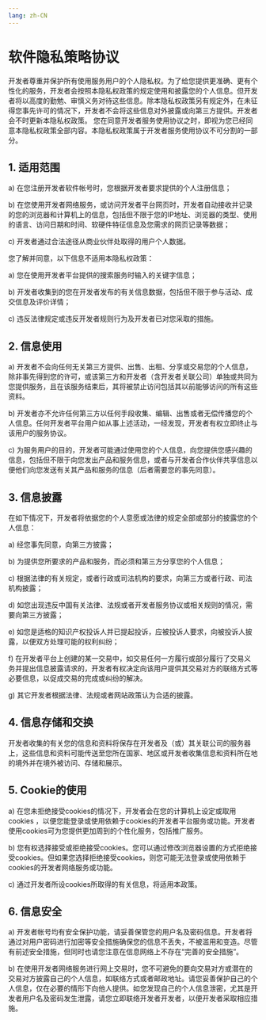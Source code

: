 ```yaml
---
lang: zh-CN
---
```


# 软件隐私策略协议

开发者尊重并保护所有使用服务用户的个人隐私权。为了给您提供更准确、更有个性化的服务，开发者会按照本隐私权政策的规定使用和披露您的个人信息。但开发者将以高度的勤勉、审慎义务对待这些信息。除本隐私权政策另有规定外，在未征得您事先许可的情况下，开发者不会将这些信息对外披露或向第三方提供。开发者会不时更新本隐私权政策。 您在同意开发者服务使用协议之时，即视为您已经同意本隐私权政策全部内容。本隐私权政策属于开发者服务使用协议不可分割的一部分。

## 1. 适用范围

a) 在您注册开发者软件帐号时，您根据开发者要求提供的个人注册信息；

b) 在您使用开发者网络服务，或访问开发者平台网页时，开发者自动接收并记录的您的浏览器和计算机上的信息，包括但不限于您的IP地址、浏览器的类型、使用的语言、访问日期和时间、软硬件特征信息及您需求的网页记录等数据；

c) 开发者通过合法途径从商业伙伴处取得的用户个人数据。

您了解并同意，以下信息不适用本隐私权政策：

a) 您在使用开发者平台提供的搜索服务时输入的关键字信息；

b) 开发者收集到的您在开发者发布的有关信息数据，包括但不限于参与活动、成交信息及评价详情；

c) 违反法律规定或违反开发者规则行为及开发者已对您采取的措施。

## 2. 信息使用

a) 开发者不会向任何无关第三方提供、出售、出租、分享或交易您的个人信息，除非事先得到您的许可，或该第三方和开发者（含开发者关联公司）单独或共同为您提供服务，且在该服务结束后，其将被禁止访问包括其以前能够访问的所有这些资料。

b) 开发者亦不允许任何第三方以任何手段收集、编辑、出售或者无偿传播您的个人信息。任何开发者平台用户如从事上述活动，一经发现，开发者有权立即终止与该用户的服务协议。

c) 为服务用户的目的，开发者可能通过使用您的个人信息，向您提供您感兴趣的信息，包括但不限于向您发出产品和服务信息，或者与开发者合作伙伴共享信息以便他们向您发送有关其产品和服务的信息（后者需要您的事先同意）。

## 3. 信息披露

在如下情况下，开发者将依据您的个人意愿或法律的规定全部或部分的披露您的个人信息：

a) 经您事先同意，向第三方披露；

b) 为提供您所要求的产品和服务，而必须和第三方分享您的个人信息；

c) 根据法律的有关规定，或者行政或司法机构的要求，向第三方或者行政、司法机构披露；

d) 如您出现违反中国有关法律、法规或者开发者服务协议或相关规则的情况，需要向第三方披露；

e) 如您是适格的知识产权投诉人并已提起投诉，应被投诉人要求，向被投诉人披露，以便双方处理可能的权利纠纷；

f) 在开发者平台上创建的某一交易中，如交易任何一方履行或部分履行了交易义务并提出信息披露请求的，开发者有权决定向该用户提供其交易对方的联络方式等必要信息，以促成交易的完成或纠纷的解决。

g) 其它开发者根据法律、法规或者网站政策认为合适的披露。

## 4. 信息存储和交换
开发者收集的有关您的信息和资料将保存在开发者及（或）其关联公司的服务器上，这些信息和资料可能传送至您所在国家、地区或开发者收集信息和资料所在地的境外并在境外被访问、存储和展示。

## 5. Cookie的使用
a) 在您未拒绝接受cookies的情况下，开发者会在您的计算机上设定或取用cookies
，以便您能登录或使用依赖于cookies的开发者平台服务或功能。开发者使用cookies可为您提供更加周到的个性化服务，包括推广服务。

b) 您有权选择接受或拒绝接受cookies。您可以通过修改浏览器设置的方式拒绝接受cookies。但如果您选择拒绝接受cookies，则您可能无法登录或使用依赖于cookies的开发者网络服务或功能。

c) 通过开发者所设cookies所取得的有关信息，将适用本政策。

## 6. 信息安全
a) 开发者帐号均有安全保护功能，请妥善保管您的用户名及密码信息。开发者将通过对用户密码进行加密等安全措施确保您的信息不丢失，不被滥用和变造。尽管有前述安全措施，但同时也请您注意在信息网络上不存在“完善的安全措施”。

b) 在使用开发者网络服务进行网上交易时，您不可避免的要向交易对方或潜在的交易对方披露自己的个人信息，如联络方式或者邮政地址。请您妥善保护自己的个人信息，仅在必要的情形下向他人提供。如您发现自己的个人信息泄密，尤其是开发者用户名及密码发生泄露，请您立即联络开发者开发者，以便开发者采取相应措施。